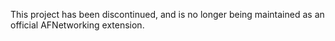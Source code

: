 This project has been discontinued, and is no longer being maintained as an official AFNetworking extension.
